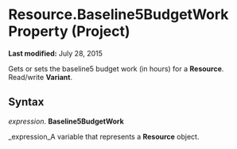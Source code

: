 
# Resource.Baseline5BudgetWork Property (Project)

 **Last modified:** July 28, 2015

Gets or sets the baseline5 budget work (in hours) for a  **Resource**. Read/write  **Variant**.

## Syntax

 _expression_. **Baseline5BudgetWork**

 _expression_A variable that represents a  **Resource** object.

